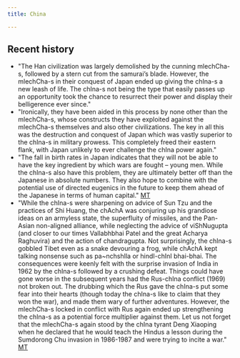 ```yaml
---
title: China

---
```


## Recent history
- "The Han civilization was largely demolished by the cunning mlechCha-s, followed by a stern cut from the samurai’s blade. However, the mlechCha-s in their conquest of Japan ended up giving the chIna-s a new leash of life. The chIna-s not being the type that easily passes up an opportunity took the chance to resurrect their power and display their belligerence ever since."
- "Ironically, they have been aided in this process by none other than the mlechCha-s, whose constructs they have exploited against the mlechCha-s themselves and also other civilizations. The key in all this was the destruction and conquest of Japan which was vastly superior to the chIna-s in military prowess. This completely freed their eastern flank, with Japan unlikely to ever challenge the chIna power again."
- "The fall in birth rates in Japan indicates that they will not be able to have the key ingredient by which wars are fought – young men. While the chIna-s also have this problem, they are ultimately better off than the Japanese in absolute numbers. They also hope to combine with the potential use of directed eugenics in the future to keep them ahead of the Japanese in terms of human capital."  [MT](https://manasataramgini.wordpress.com/2013/04/25/chinese-incursion-of-2013-just-the-beginning/)
- "While the chIna-s were sharpening on advice of Sun Tzu and the practices of Shi Huang, the chAchA was conjuring up his grandiose ideas on an armyless state, the superfluity of missiles, and the Pan-Asian non-aligned alliance, while neglecting the advice of viShNugupta (and closer to our times Vallabhbhai Patel and the great Acharya Raghuvira) and the action of chandragupta. Not surprisingly, the chIna-s gobbled Tibet even as a snake devouring a frog, while chAchA kept talking nonsense such as pa~nchshIla or hindI-chInI bhai-bhai. The consequences were keenly felt with the surprise invasion of India in 1962 by the chIna-s followed by a crushing defeat. Things could have gone worse in the subsequent years had the Rus-chIna conflict (1969) not broken out. The drubbing which the Rus gave the chIna-s put some fear into their hearts (though today the chIna-s like to claim that they won the war), and made them wary of further adventures. However, the mlechCha-s locked in conflict with Rus again ended up strengthening the chIna-s as a potential force multiplier against them. Let us not forget that the mlechCha-s again stood by the chIna tyrant Deng Xiaoping when he declared that he would teach the Hindus a lesson during the Sumdorong Chu invasion in 1986-1987 and were trying to incite a war." [MT](https://manasataramgini.wordpress.com/2013/04/25/chinese-incursion-of-2013-just-the-beginning/)

